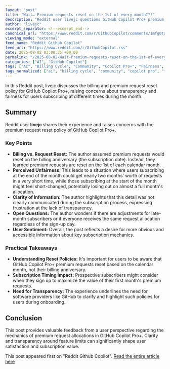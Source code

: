 ```yaml
---
layout: "post"
title: "Wait… Premium requests reset on the 1st of every month??!"
description: "Reddit user livejc questions GitHub Copilot Pro+ premium request resets, discovering they occur on the 1st of each month, regardless of individual billing cycles. The post raises concerns about fairness for subscribers depending on their sign-up date, and highlights the need for clearer communication from GitHub Copilot regarding request limits."
author: "livejc"
excerpt_separator: <!--excerpt_end-->
canonical_url: "https://www.reddit.com/r/GithubCopilot/comments/1mfg0ta/wait_premium_requests_reset_on_the_1st_of_every/"
viewing_mode: "external"
feed_name: "Reddit Github Copilot"
feed_url: "https://www.reddit.com/r/GithubCopilot.rss"
date: 2025-08-02 03:08:35 +00:00
permalink: "/2025-08-02-Wait-Premium-requests-reset-on-the-1st-of-every-month.html"
categories: ["AI", "GitHub Copilot"]
tags: ["AI", "Billing Cycle", "Community", "Copilot Pro+", "Fairness", "Feature Clarity", "GitHub Copilot", "Monthly Reset", "Premium Requests", "Request Limits", "Subscription", "User Experience"]
tags_normalized: ["ai", "billing cycle", "community", "copilot pro", "fairness", "feature clarity", "github copilot", "monthly reset", "premium requests", "request limits", "subscription", "user experience"]
---
```


In this Reddit post, livejc discusses the billing and premium request reset policy for GitHub Copilot Pro+, raising concerns about transparency and fairness for users subscribing at different times during the month.<!--excerpt_end-->

## Summary

Reddit user **livejc** shares their experience and raises concerns with the premium request reset policy of GitHub Copilot Pro+.

### Key Points

- **Billing vs. Request Reset:** The author assumed premium requests would reset on the billing anniversary (the subscription date). Instead, they learned premium requests are reset on the 1st of each calendar month.
- **Perceived Unfairness:** This leads to a situation where users subscribing at the end of the month could get nearly two months' worth of requests in a very short time, while those subscribing at the start of the month might feel short-changed, potentially losing out on almost a full month's allocation.
- **Clarity of Information:** The author highlights that this detail was not clearly communicated during the subscription process, expressing frustration at the lack of transparency.
- **Open Questions:** The author wonders if there are adjustments for late-month subscribers or if everyone receives the same request allocation regardless of the sign-up day.
- **User Sentiment:** Overall, the post reflects a desire for more obvious and accessible information about key subscription mechanics.

### Practical Takeaways

- **Understanding Reset Policies:** It's important for users to be aware that GitHub Copilot Pro+ premium requests reset based on the calendar month, not their billing anniversary.
- **Subscription Timing Impact:** Prospective subscribers might consider when they sign up to maximize the value of their first month's premium requests.
- **Need for Transparency:** The experience underlines the need for software providers like GitHub to clarify and highlight such policies for users during onboarding.

## Conclusion

This post provides valuable feedback from a user perspective regarding the mechanics of premium request allocations in GitHub Copilot Pro+. Clarity and transparency around feature limits can significantly shape user satisfaction and subscription value.

This post appeared first on "Reddit Github Copilot". [Read the entire article here](https://www.reddit.com/r/GithubCopilot/comments/1mfg0ta/wait_premium_requests_reset_on_the_1st_of_every/)
